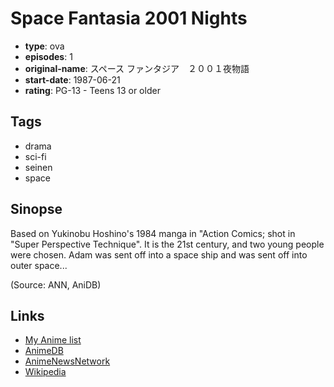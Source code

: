 # Space Fantasia 2001 Nights

-   **type**: ova
-   **episodes**: 1
-   **original-name**: スペース ファンタジア　２００１夜物語
-   **start-date**: 1987-06-21
-   **rating**: PG-13 - Teens 13 or older

## Tags

-   drama
-   sci-fi
-   seinen
-   space

## Sinopse

Based on Yukinobu Hoshino's 1984 manga in "Action Comics; shot in "Super Perspective Technique".
It is the 21st century, and two young people were chosen. Adam was sent off into a space ship and was sent off into outer space...

(Source: ANN, AniDB)

## Links

-   [My Anime list](https://myanimelist.net/anime/1662/Space_Fantasia_2001_Nights)
-   [AnimeDB](http://anidb.info/perl-bin/animedb.pl?show=anime&aid=3139)
-   [AnimeNewsNetwork](http://www.animenewsnetwork.com/encyclopedia/anime.php?id=6499)
-   [Wikipedia](http://en.wikipedia.org/wiki/2001_Nights)
